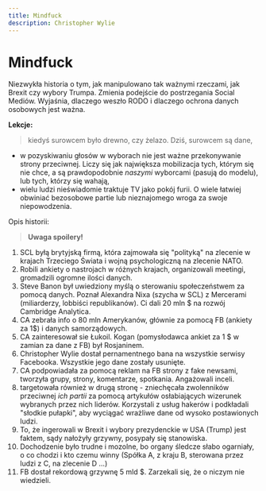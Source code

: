 ```yaml
---
title: Mindfuck
description: Christopher Wylie
---
```


# Mindfuck

Niezwykła historia o tym, jak manipulowano tak ważnymi rzeczami, jak Brexit czy wybory Trumpa. Zmienia podejście do postrzegania Social Mediów. Wyjaśnia, dlaczego weszło RODO i dlaczego ochrona danych osobowych jest ważna.

**Lekcje:**

> kiedyś surowcem było drewno, czy żelazo. Dziś, surowcem są dane,
- w pozyskiwaniu głosów w wyborach nie jest ważne przekonywanie strony przeciwnej. Liczy się jak największa mobilizacja tych, którym się nie chce, a są prawdopodobnie *naszymi* wyborcami (pasują do modelu), lub tych, którzy się wahają,
- wielu ludzi nieświadomie traktuje TV jako pokój furii. O wiele łatwiej obwiniać bezosobowe partie lub nieznajomego wroga za swoje niepowodzenia.


Opis historii:

> **Uwaga spoilery!**
1. SCL byłą brytyjską firmą, która zajmowała się "polityką" na zlecenie w krajach Trzeciego Świata i wojną psychologiczną na zlecenie NATO.
2. Robili ankiety o nastrojach w różnych krajach, organizowali meetingi, gromadzili ogromne ilości danych.
3. Steve Banon  był uwiedziony myślą o sterowaniu społeczeństwem za pomocą danych. Poznał Alexandra Nixa (szycha w SCL) z Mercerami (miliarderzy, lobbiści republikanów). Ci dali 20 mln $ na rozwój Cambridge Analytica.
4. CA zebrała info o 80 mln Amerykanów, głównie za pomocą FB (ankiety za 1$) i danych samorządowych.
5. CA zainteresował sie Łukoil. Kogan (pomysłodawca ankiet za 1 $ w zamian za dane z FB) był Rosjaninem.
6. Christopher Wylie dostał pernamentnego bana na wszystkie serwisy Facebooka. Wszystkie jego dane zostały usunięte.
7. CA podpowiadała za pomocą reklam na FB strony z fake newsami, tworzyła grupy, strony, komentarze, spotkania. Angażowali inceli.
8. targetowała również w drugą stronę - zniechęcała zwolenników przeciwnej *ich partii* za pomocą artykułów osłabiających wizerunek wybranych przez nich liderów. Korzystali z usług hakerów i podkładali "słodkie pułapki", aby wyciągać wrażliwe dane od wysoko postawionych ludzi.
9. To, że ingerowali w Brexit i wybory prezydenckie w USA (Trump) jest faktem, sądy nałożyły grzywny, posypały się stanowiska.
10. Dochodzenie było trudne i mozolne, bo organy śledcze słabo ogarniały, o co chodzi i kto czemu winny (Spółka A, z kraju B, sterowana przez ludzi z C, na zlecenie D ...)
11. FB dostał rekordową grzywnę 5 mld $. Zarzekali się, że o niczym nie wiedzieli.